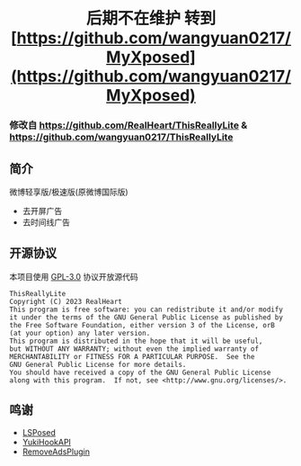 <div align="center">

# 后期不在维护  转到 [https://github.com/wangyuan0217/MyXposed](https://github.com/wangyuan0217/MyXposed)

</div>

### 修改自 https://github.com/RealHeart/ThisReallyLite & https://github.com/wangyuan0217/ThisReallyLite

 
## 简介

微博轻享版/极速版(原微博国际版)   
* 去开屏广告
* 去时间线广告



## 开源协议

本项目使用 [GPL-3.0](LICENSE) 协议开放源代码

```text
ThisReallyLite
Copyright (C) 2023 RealHeart
This program is free software: you can redistribute it and/or modify
it under the terms of the GNU General Public License as published by
the Free Software Foundation, either version 3 of the License, orB
(at your option) any later version.
This program is distributed in the hope that it will be useful,
but WITHOUT ANY WARRANTY; without even the implied warranty of
MERCHANTABILITY or FITNESS FOR A PARTICULAR PURPOSE.  See the
GNU General Public License for more details.
You should have received a copy of the GNU General Public License
along with this program.  If not, see <http://www.gnu.org/licenses/>.
```

## 鸣谢

* [LSPosed](https://github.com/LSPosed/LSPosed)
* [YukiHookAPI](https://github.com/fankes/YukiHookAPI)
* [RemoveAdsPlugin](https://github.com/chenyue404/RemoveAdsPlugin)

[banner]: https://socialify.git.ci/RealHeart/ThisReallyLite/image?description=1&forks=1&issues=1&language=1&name=1&owner=1&pulls=1&stargazers=1&theme=Auto
